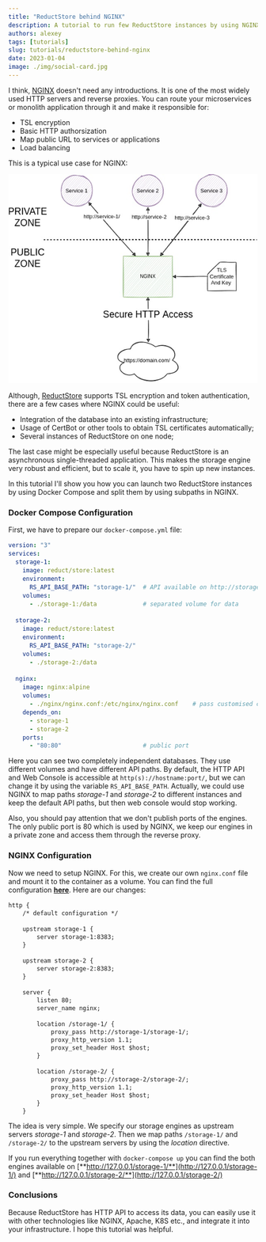 ```yaml
---
title: "ReductStore behind NGINX"
description: A tutorial to run few ReductStore instances by using NGINX as a reverse proxy
authors: alexey
tags: [tutorials]
slug: tutorials/reductstore-behind-nginx
date: 2023-01-04
image: ./img/social-card.jpg
---
```


I think, [NGINX][1] doesn't need any introductions. It is one of the most widely used HTTP servers and reverse proxies.
You can route your microservices or monolith application through it and make it responsible for:

* TSL encryption
* Basic HTTP authorsization
* Map public URL to services or applications
* Load balancing

<!--truncate-->

This is a typical use case for NGINX:

![NGINX use case](./img/nginx-use-case.jpeg)

Although, [ReductStore][2] supports TSL encryption and token authentication, there are a few cases where NGINX could
be useful:

* Integration of the database into an existing infrastructure;
* Usage of CertBot or other tools to obtain TSL certificates automatically;
* Several instances of ReductStore on one node;

The last case might be especially useful because ReductStore is an asynchronous single-threaded application. This makes
the storage engine very robust and efficient, but to scale it, you have to spin up new instances.

In this tutorial I'll show you how you can launch two ReductStore instances by using Docker Compose and split them by
using subpaths in NGINX.

### Docker Compose Configuration

First, we have to prepare our `docker-compose.yml` file:

```yaml
version: "3"
services:
  storage-1:
    image: reduct/store:latest
    environment:
      RS_API_BASE_PATH: "storage-1/"  # API available on http://storage-1/storage-1
    volumes:
      - ./storage-1:/data             # separated volume for data

  storage-2:
    image: reduct/store:latest
    environment:
      RS_API_BASE_PATH: "storage-2/"
    volumes:
      - ./storage-2:/data

  nginx:
    image: nginx:alpine
    volumes:
      - ./nginx/nginx.conf:/etc/nginx/nginx.conf    # pass customised configuration to NGINX
    depends_on:
      - storage-1
      - storage-2
    ports:
      - "80:80"                       # public port
```

Here you can see two completely independent databases. They use different volumes and have different API paths.
By default, the HTTP API and Web Console is accessible at `http(s)://hostname:port/`, but we can change it by using the
variable
`RS_API_BASE_PATH`. Actually, we could use NGINX to map paths _storage-1_ and _storage-2_ to different instances and
keep
the default API paths, but then web console would stop working.

Also, you should pay attention that we don't publish ports of the engines. The only public port is 80 which is used by
NGINX, we keep our engines in a private zone and access them through the reverse proxy.

### NGINX Configuration

Now we need to setup NGINX. For this, we create our own `nginx.conf` file and mount it to the container as a volume.
You can find the full configuration [**here**](https://github.com/reductstore/nginx-example/blob/main/nginx/nginx.conf).
Here are our changes:

```
http {
    /* default configuration */
    
    upstream storage-1 {
        server storage-1:8383;
    }

    upstream storage-2 {
        server storage-2:8383;
    }

    server {
        listen 80;
        server_name nginx;

        location /storage-1/ {
            proxy_pass http://storage-1/storage-1/;
            proxy_http_version 1.1;
            proxy_set_header Host $host;
        }

        location /storage-2/ {
            proxy_pass http://storage-2/storage-2/;
            proxy_http_version 1.1;
            proxy_set_header Host $host;
        }
    }
```

The idea is very simple. We specify our storage engines as upstream servers _storage-1_ and _storage-2_. Then
we map paths `/storage-1/` and `/storage-2/` to the upstream servers by using the _location_ directive.

If you run everything together with `docker-compose up` you can find the both engines available
on [**http://127.0.0.1/storage-1/**](http://127.0.0.1/storage-1/)
and [**http://127.0.0.1/storage-2/**](http://127.0.0.1/storage-2/)

### Conclusions

Because ReductStore has HTTP API to access its data, you can easily use it with other technologies like NGINX, Apache,
K8S etc., and integrate it into your infrastructure. I hope this tutorial was helpful.


[1]:https://www.nginx.com/

[2]:https://www.reduct.store/